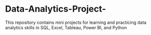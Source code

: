 # Data-Analytics-Project-
This repository contains mini projects for learning and practicing data analytics skills in SQL, Excel, Tableau, Power BI, and Python
